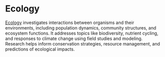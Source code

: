 # **Ecology**  

[Ecology](https://www.biorxiv.org/collection/ecology) investigates interactions between organisms and their environments, including population dynamics, community structures, and ecosystem functions. It addresses topics like biodiversity, nutrient cycling, and responses to climate change using field studies and modeling. Research helps inform conservation strategies, resource management, and predictions of ecological impacts.
